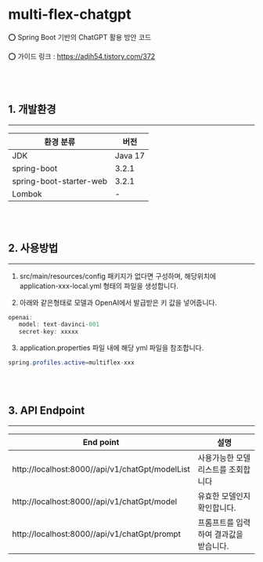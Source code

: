 # multi-flex-chatgpt

⭕️ Spring Boot 기반의 ChatGPT 활용 방안 코드

⭕️ 가이드 링크 : https://adjh54.tistory.com/372

<br/><br/>

## 1. 개발환경

-----
| 환경 분류                   | 버전      |
|-------------------------|---------|
| JDK                     | Java 17 |
| spring-boot             | 3.2.1   |
| spring-boot-starter-web | 3.2.1   |
| Lombok                  | -       |

<br><br>


## 2. 사용방법

---

1. src/main/resources/config 패키지가 없다면 구성하며, 해당위치에 application-xxx-local.yml 형태의 파일을 생성합니다.  


2. 아래와 같은형태로 모델과 OpenAI에서 발급받은 키 값을 넣어줍니다.
 ```java
openai:
    model: text-davinci-001
    secret-key: xxxxx
```
   

3. application.properties 파일 내에 해당 yml 파일을 참조합니다.
 ```java
spring.profiles.active=multiflex-xxx
```   

<br><br>

## 3. API Endpoint

----

| End point                                       | 설명                    |
|-------------------------------------------------|-----------------------|
| http://localhost:8000//api/v1/chatGpt/modelList | 사용가능한 모델리스트를 조회합니다    |
| http://localhost:8000//api/v1/chatGpt/model     | 유효한 모델인지 확인합니다.       |
| http://localhost:8000//api/v1/chatGpt/prompt          | 프롬프트를 입력하여 결과값을 받습니다. |


